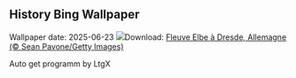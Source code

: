 ## History Bing Wallpaper
Wallpaper date: 2025-06-23
![](https://www.bing.com/th?id=OHR.DresdenElbe_FR-FR0408515096_UHD.jpg&w=1000)Download: [Fleuve Elbe à Dresde, Allemagne (© Sean Pavone/Getty Images)](https://www.bing.com/th?id=OHR.DresdenElbe_FR-FR0408515096_UHD.jpg)

Auto get programm by LtgX
